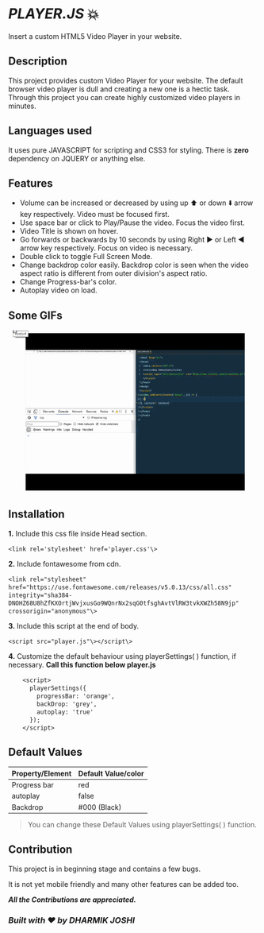 # _PLAYER.JS_ :boom:
Insert a custom HTML5 Video Player in your website.

## Description
This project provides custom Video Player for your website. The default browser video player is dull and creating a new one is a hectic task.
Through this project you can create highly customized video players in minutes.

## Languages used
It uses pure JAVASCRIPT for scripting and CSS3 for styling. There is **zero** dependency on JQUERY or anything else.

## Features

- Volume can be increased or decreased by using up :arrow_up: or down :arrow_down: arrow key respectively. Video must be focused first.
- Use space bar or click to Play/Pause the video. Focus the video first.
- Video Title is shown on hover.
- Go forwards or backwards by 10 seconds by using Right :arrow_forward: or Left :arrow_backward: arrow key respectively. Focus on video is necessary.
- Double click to toggle Full Screen Mode.
- Change backdrop color easily. Backdrop color is seen when the video aspect ratio is different from outer division's aspect ratio.
- Change Progress-bar's color.
- Autoplay video on load.

## Some GIFs

<img src='screen.gif' width='500px'>

## Installation

**1.** Include this css file inside Head section.
```
<link rel='stylesheet' href='player.css'\>
```
**2.** Include fontawesome from cdn.
```
<link rel="stylesheet" href="https://use.fontawesome.com/releases/v5.0.13/css/all.css" integrity="sha384-DNOHZ68U8hZfKXOrtjWvjxusGo9WQnrNx2sqG0tfsghAvtVlRW3tvkXWZh58N9jp" crossorigin="anonymous"\>
```

**3.** Include this script at the end of body.
```
<script src="player.js"\></script\>
```

**4.** Customize the default behaviour using playerSettings( ) function, if necessary.  **Call this function below player.js**
```
    <script>
      playerSettings({
        progressBar: 'orange',
        backDrop: 'grey',
        autoplay: 'true'
      });
    </script>
```

## Default Values
| Property/Element | Default Value/color |
|----------|---------------|
| Progress bar | red |
| autoplay | false |
| Backdrop |  #000 (Black) |

> You can change these Default Values using playerSettings( ) function.

## Contribution
This project is in beginning stage and contains a few bugs.

It is not yet mobile friendly and many other features can be added too.

**_All the Contributions are appreciated._**

### **_Built with :heart: by DHARMIK JOSHI_**
